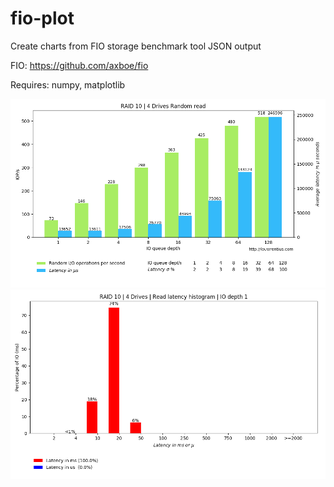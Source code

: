 # fio-plot
Create charts from FIO storage benchmark tool JSON output

FIO: https://github.com/axboe/fio

Requires: numpy, matplotlib

![lat_iops](/example_plots/readiops_latency.png?raw=true "Latency vs IOPS")
![histogram](/example_plots/read_1_histogram.png?raw=true "Histogram")

